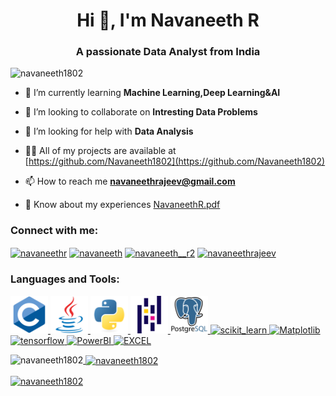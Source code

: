<h1 align="center">Hi 👋, I'm Navaneeth R</h1>
<h3 align="center">A passionate Data Analyst from India</h3>

<p align="left"> <img src="https://komarev.com/ghpvc/?username=navaneeth1802&label=Profile%20views&color=0e75b6&style=flat" alt="navaneeth1802" /> </p>



- 🌱 I’m currently learning **Machine Learning,Deep Learning&AI**

- 👯 I’m looking to collaborate on **Intresting Data Problems**

- 🤝 I’m looking for help with **Data Analysis**

- 👨‍💻 All of my projects are available at [https://github.com/Navaneeth1802](https://github.com/Navaneeth1802)

- 📫 How to reach me **navaneethrajeev@gmail.com**

- 📄 Know about my experiences [NavaneethR.pdf](NavaneethR.pdf)

<h3 align="left">Connect with me:</h3>
<p align="left">
<a href="https://linkedin.com/in/navaneeth-r" target="blank">
  <img align="center" src="https://raw.githubusercontent.com/rahuldkjain/github-profile-readme-generator/master/src/images/icons/Social/linked-in-alt.svg" alt="navaneethr" height="30" width="40" /></a>
<a href="https://kaggle.com/navaneeth1803" target="blank">
  <img align="center" src="https://raw.githubusercontent.com/rahuldkjain/github-profile-readme-generator/master/src/images/icons/Social/kaggle.svg" alt="navaneeth" height="30" width="40" /></a>
<a href="https://instagram.com/navaneeth__r2" target="blank">
  <img align="center" src="https://raw.githubusercontent.com/rahuldkjain/github-profile-readme-generator/master/src/images/icons/Social/instagram.svg" alt="navaneeth__r2" height="30" width="40" /></a>
<a href="https://www.hackerrank.com/navaneethrajeev1" target="blank">
  <img align="center" src="https://raw.githubusercontent.com/rahuldkjain/github-profile-readme-generator/master/src/images/icons/Social/hackerrank.svg" alt="navaneethrajeev" height="30" width="40" /></a>
</p>

<h3 align="left">Languages and Tools:</h3>
<p align="left"> <a href="https://www.cprogramming.com/" target="_blank" rel="noreferrer">
  <img src="https://raw.githubusercontent.com/devicons/devicon/master/icons/c/c-original.svg" alt="c" width="60" height="60"/> </a> 
  <a href="https://www.java.com" target="_blank" rel="noreferrer"> 
    <img src="https://raw.githubusercontent.com/devicons/devicon/master/icons/java/java-original.svg" alt="java" width="60" height="60"/> </a> 
  <a href="https://www.python.org" target="_blank" rel="noreferrer"> 
    <img src="https://raw.githubusercontent.com/devicons/devicon/master/icons/python/python-original.svg" alt="python" width="60" height="60"/>
  <a href="https://pandas.pydata.org/" target="_blank" rel="noreferrer">
    <img src="https://raw.githubusercontent.com/devicons/devicon/2ae2a900d2f041da66e950e4d48052658d850630/icons/pandas/pandas-original.svg" alt="pandas" width="60" height="60"/> </a>
  <a href="https://www.postgresql.org" target="_blank" rel="noreferrer"> 
    <img src="https://raw.githubusercontent.com/devicons/devicon/master/icons/postgresql/postgresql-original-wordmark.svg" alt="postgresql" width="60" height="60"/> </a> 
  </a> <a href="https://scikit-learn.org/" target="_blank" rel="noreferrer"> 
    <img src="https://upload.wikimedia.org/wikipedia/commons/0/05/Scikit_learn_logo_small.svg" alt="scikit_learn" width="60" height="60"/>
  </a> <a href="https://matplotlib.org//" target="_blank" rel="noreferrer">
    <img src="https://media.licdn.com/dms/image/v2/D4D12AQFq38cGkv_oHQ/article-cover_image-shrink_600_2000/article-cover_image-shrink_600_2000/0/1679493396295?e=2147483647&v=beta&t=8hBosvau_9_t0Nt46DZ89TxWOgFZg_z47cMFn8o5cmM" alt="Matplotlib" width="60" height="60"/>
  </a> <a href="https://www.tensorflow.org" target="_blank" rel="noreferrer"> 
    <img src="https://www.vectorlogo.zone/logos/tensorflow/tensorflow-icon.svg" alt="tensorflow" width="60" height="60"/>
  </a> <a href="https://www.microsoft.com/en-us/power-platform/products/power-bi" target="_blank" rel="nonreferrer">
      <img src="https://media.datacamp.com/legacy/v1724169856/image_ff55d03003.png" alt="PowerBI" width="60" height="60"/>
   </a> <a href="https://www.microsoft.com/en-in/microsoft-365/excel" target="_blank" rel="nonreferrer">
      <img src="https://upload.wikimedia.org/wikipedia/commons/thumb/7/73/Microsoft_Excel_2013-2019_logo.svg/1085px-Microsoft_Excel_2013-2019_logo.svg.png" alt="EXCEL" width="60" height="60"/>
  
</p>


<p><img align="left" src="https://github-readme-stats.vercel.app/api/top-langs?username=navaneeth1802&show_icons=true&locale=en&layout=compact" alt="navaneeth1802" /></p>

<p>&nbsp;<img align="center" src="https://github-readme-stats.vercel.app/api?username=navaneeth1802&show_icons=true&locale=en" alt="navaneeth1802" /></p>

<p><img align="center" src="https://github-readme-streak-stats.herokuapp.com/?user=navaneeth1802&" alt="navaneeth1802" /></p>
